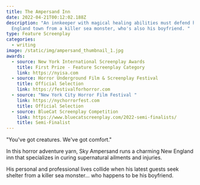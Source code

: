 ```yaml
---
title: The Ampersand Inn
date: 2022-04-21T00:12:02.188Z
description: "An innkeeper with magical healing abilities must defend his New
  England town from a killer sea monster, who's also his boyfriend. "
type: Feature Screenplay
categories:
  - writing
image: /static/img/ampersand_thumbnail_1.jpg
awards:
  - source: New York International Screenplay Awards
    title: First Prize - Feature Screenplay Category
    link: https://nyisa.com
  - source: Horror Underground Film & Screenplay Festival
    title: Official Selection
    link: https://festivalforhorror.com
  - source: "New York City Horror Film Festival "
    link: https://nychorrorfest.com
    title: Official Selection
  - source: BlueCat Screenplay Competition
    link: https://www.bluecatscreenplay.com/2022-semi-finalists/
    title: Semi-Finalist
---
```

"You've got creatures. We've got comfort."

In this horror adventure yarn, Sky Ampersand runs a charming New England inn that specializes in curing supernatural ailments and injuries. 

His personal and professional lives collide when his latest guests seek shelter from a killer sea monster... who happens to be his boyfriend.